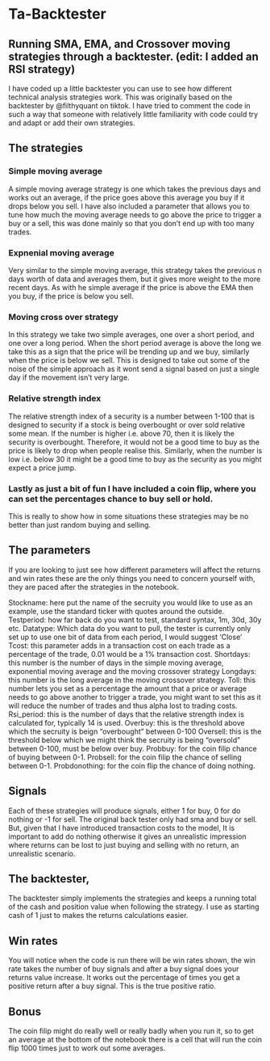 # Ta-Backtester
## Running SMA, EMA, and Crossover moving strategies through a backtester. (edit: I added an RSI strategy)
I have coded up a little backtester you can use to see how different technical analysis strategies work. This was originally based on the backtester by @filthyquant on tiktok.
I have tried to comment the code in such a way that someone with relatively little familiarity with code could try and adapt or add their own strategies. 

## The strategies 

### Simple moving average
A simple moving average strategy is one which takes the previous days and works out an average, if the price goes above this average you buy if it drops below you sell. 
I have also included a parameter that allows you to tune how much the moving average needs to go above the price to trigger a buy or a sell, this was done mainly so that you don’t end up with too many trades. 
### Expnenial moving average
Very similar to the simple moving average, this strategy takes the previous n days worth of data and averages them, but it gives more weight to the more recent days. 
As with he simple average if the price is above the EMA then you buy, if the price is below you sell. 
### Moving cross over strategy
In this strategy we take two simple averages, one over a short period, and one over a long period.
When the short period average is above the long we take this as a sign that the price will be trending up and we buy, similarly when the price is below we sell. 
This is designed to take out some of the noise of the simple approach as it wont send a signal based on just a single day if the movement isn’t very large.
### Relative strength index 
The relative strength index of a security is a number between 1-100 that is designed to security if a stock is being overbought or over sold relative some mean. 
If the number is higher i.e. above 70, then it is likely the security is overbought. 
Therefore, it would not be a good time to buy as the price is likely to drop when people realise this. 
Similarly, when the number is low i.e. below 30 it might be a good time to buy as the security as you might expect a price jump. 
### Lastly as just a bit of fun I have included a coin flip, where you can set the percentages chance to buy sell or hold. 
This is really to show how in some situations these strategies may be no better than just random buying and selling. 

## The parameters 
If you are looking to just see how different parameters will affect the returns and win rates these are the only things you need to concern yourself with, they are paced after the strategies in the notebook. 

Stockname: here put the name of the secruity you would like to use as an example, use the standard ticker with quotes around the outside.
Testperiod: how far back do you want to test, standard syntax, 1m, 30d, 30y etc.
Datatype: Which data do you want to pull, the tester is currently only set up to use one bit of data from each period, I would suggest ‘Close’
Tcost: this parameter adds in a transaction cost on each trade as a percentage of the trade, 0.01 would be a 1% transaction cost.
Shortdays: this number is the number of days in the simple moving average, exponential moving average and the moving crossover strategy
Longdays: this number is the long average in the moving crossover strategy.
Toll: this number lets you set as a percentage the amount that a price or average needs to go above another to trigger a trade, you might want to set this as it will reduce the number of trades and thus alpha lost to trading costs. 
Rsi_period: this is the number of days that the relative strength index is calculated for, typically 14 is used. 
Overbuy: this is the threshold above which the secruity is beign “overbought” between 0-100
Oversell: this is the threshold below which we might think the secruity is being “oversold” between 0-100, must be below over buy. 
Probbuy: for the coin filip chance of buying between 0-1. 
Probsell: for the coin filip the chance of selling between 0-1.
Probdonothing: for the coin flip the chance of doing nothing.
## Signals 
Each of these strategies will produce signals, either 1 for buy, 0 for do nothing or -1 for sell. The original back tester only had sma and buy or sell. 
But, given that I have introduced transaction costs to the model, It is important to add do nothing otherwise it gives an unrealistic impression where returns can be lost to just buying and selling with no return, an unrealistic scenario. 
## The backtester, 
The backtester simply implements the strategies and keeps a running total of the cash and position value when following the strategy. I use as starting cash of 1 just to makes the returns calculations easier. 
## Win rates
You will notice when the code is run there will be win rates shown, the win rate takes the number of buy signals and after a buy signal does your returns value increase. It works out the percentage of times you get a positive return after a buy signal. This is the true positive ratio. 

## Bonus 
The coin filip might do really well or really badly when you run it, so to get an average at the bottom of the notebook there is a cell that will run the coin flip 1000 times just to work out some averages. 
